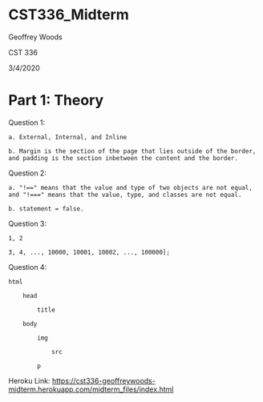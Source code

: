 # CST336_Midterm

Geoffrey Woods

CST 336

3/4/2020

# Part 1: Theory

Question 1: 

    a. External, Internal, and Inline

    b. Margin is the section of the page that lies outside of the border, and padding is the section inbetween the content and the border.

Question 2: 

    a. "!==" means that the value and type of two objects are not equal, and "!===" means that the value, type, and classes are not equal.

    b. statement = false.

Question 3:

    1, 2

    3, 4, ..., 10000, 10001, 10002, ..., 100000];

Question 4: 

    html

        head

            title

        body

            img

                src

            p



Heroku Link: https://cst336-geoffreywoods-midterm.herokuapp.com/midterm_files/index.html 
